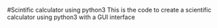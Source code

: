 #Scintific calculator using python3
This is the code to create a scientific calculator using python3 with a GUI interface
